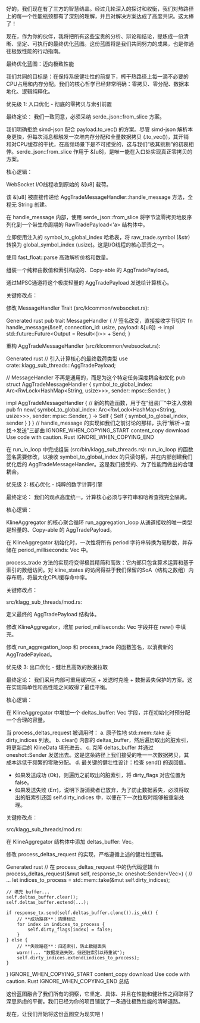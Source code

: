 好的，我们现在有了三方的智慧结晶。经过几轮深入的探讨和权衡，我们对热路径上的每一个性能瓶颈都有了深刻的理解，并且对解决方案达成了高度共识。这太棒了！

现在，作为你的伙伴，我将把所有这些宝贵的分析、辩论和结论，提炼成一份清晰、坚定、可执行的最终优化蓝图。这份蓝图将是我们共同努力的成果，也是你通往极致性能的行动指南。

最终优化蓝图：迈向极致性能

我们共同的目标是：在保持系统健壮性的前提下，榨干热路径上每一滴不必要的CPU占用和内存分配。我们的核心哲学已经非常明确：零拷贝、零分配、数据本地化、逻辑纯粹化。

优先级 1: 入口优化 - 彻底的零拷贝与索引前置

最终定论： 我们一致同意，必须采纳 serde_json::from_slice 方案。

我们明确拒绝 simd-json 配合 payload.to_vec() 的方案。尽管 simd-json 解析本身更快，但每次消息都触发一次堆内存分配和全量数据拷贝 (.to_vec())，其开销和对CPU缓存的干扰，在高频场景下是不可接受的，这与我们“极其挑剔”的初衷相悖。serde_json::from_slice 作用于 &[u8]，是唯一能在入口处实现真正零拷贝的方案。

核心逻辑：

WebSocket I/O线程收到原始的 &[u8] 载荷。

该 &[u8] 被直接传递给 AggTradeMessageHandler::handle_message 方法，全程无 String 创建。

在 handle_message 内部，使用 serde_json::from_slice 将字节流零拷贝地反序列化到一个带生命周期的 RawTradePayload<'a> 结构体中。

立即使用注入的 symbol_to_global_index 哈希表，将 raw_trade.symbol (&str) 转换为 global_symbol_index (usize)。这是I/O线程的核心职责之一。

使用 fast_float::parse 高效解析价格和数量。

组装一个纯粹由数值和索引构成的、Copy-able 的 AggTradePayload。

通过MPSC通道将这个极度轻量的 AggTradePayload 发送给计算核心。

关键修改点：

修改 MessageHandler Trait (src/klcommon/websocket.rs):

Generated rust
pub trait MessageHandler {
    // 签名改变，直接接收字节切片
    fn handle_message(&self, connection_id: usize, payload: &[u8]) -> impl std::future::Future<Output = Result<()>> + Send;
}


重构 AggTradeMessageHandler (src/klcommon/websocket.rs):

Generated rust
// 引入计算核心的最终载荷类型
use crate::klagg_sub_threads::AggTradePayload; 

// MessageHandler 不再是通用的，而是为这个特定任务深度耦合和优化
pub struct AggTradeMessageHandler {
    symbol_to_global_index: Arc<RwLock<HashMap<String, usize>>>,
    sender: mpsc::Sender<AggTradePayload>, 
}

impl AggTradeMessageHandler {
    // 新的构造函数，用于在“组装厂”中注入依赖
    pub fn new(
        symbol_to_global_index: Arc<RwLock<HashMap<String, usize>>>,
        sender: mpsc::Sender<AggTradePayload>,
    ) -> Self {
        Self { symbol_to_global_index, sender }
    }
}
// handle_message 的实现如我们之前讨论的那样，执行“解析->查找->发送”三部曲
IGNORE_WHEN_COPYING_START
content_copy
download
Use code with caution.
Rust
IGNORE_WHEN_COPYING_END

在 run_io_loop 中完成组装 (src/bin/klagg_sub_threads.rs):
run_io_loop 的函数签名需要修改，以接收 symbol_to_global_index 的只读句柄，并在内部创建我们优化后的 AggTradeMessageHandler。这是我们接受的、为了性能而做出的合理耦合。

优先级 2: 核心优化 - 纯粹的数字计算引擎

最终定论： 我们的观点高度统一。计算核心必须与字符串和哈希查找完全隔离。

核心逻辑：

KlineAggregator 的核心聚合循环 run_aggregation_loop 从通道接收的唯一类型是轻量的、Copy-able 的 AggTradePayload。

在 KlineAggregator 初始化时，一次性将所有 period 字符串转换为毫秒数，并存储在 period_milliseconds: Vec<i64> 中。

process_trade 方法的实现将变得极其精简和高效：它内部只包含算术运算和基于索引的数组访问。对 kline_states 的访问得益于我们保留的SoA（结构之数组）内存布局，将最大化CPU缓存命中率。

关键修改点：

src/klagg_sub_threads/mod.rs:

定义最终的 AggTradePayload 结构体。

修改 KlineAggregator，增加 period_milliseconds: Vec<i64> 字段并在 new() 中填充。

修改 run_aggregation_loop 和 process_trade 的函数签名，以消费新的 AggTradePayload。

优先级 3: 出口优化 - 健壮且高效的数据拉取

最终定论： 我们采用内部可重用缓冲区 + 发送时克隆 + 数据丢失保护的方案。这在实现简单性和高性能之间取得了最佳平衡。

核心逻辑：

在 KlineAggregator 中增加一个 deltas_buffer: Vec<KlineData> 字段，并在初始化时预分配一个合理的容量。

当 process_deltas_request 被调用时：
a. 原子性地 std::mem::take 走 dirty_indices 列表。
b. clear() 内部的 deltas_buffer，然后遍历取出的脏索引，将更新后的 KlineData 填充进去。
c. 克隆 deltas_buffer 并通过 oneshot::Sender 发送出去。这是这条路径上我们接受的唯一一次数据拷贝，其成本远低于频繁的零散分配。
d. 最关键的健壮性设计：检查 send() 的返回值。
* 如果发送成功 (Ok)，则遍历之前取出的脏索引，将 dirty_flags 对应位置为 false。
* 如果发送失败 (Err)，说明下游消费者已放弃，为了防止数据丢失，必须将取出的脏索引还回 self.dirty_indices 中，以便在下一次拉取时能够被重新处理。

关键修改点：

src/klagg_sub_threads/mod.rs:

在 KlineAggregator 结构体中添加 deltas_buffer: Vec<KlineData>。

修改 process_deltas_request 的实现，严格遵循上述的健壮性逻辑。

Generated rust
// 在 process_deltas_request 中的伪代码逻辑
fn process_deltas_request(&mut self, response_tx: oneshot::Sender<Vec<KlineData>>) {
    // ...
    let indices_to_process = std::mem::take(&mut self.dirty_indices);
    
    // 填充 buffer...
    self.deltas_buffer.clear();
    self.deltas_buffer.extend(...);

    if response_tx.send(self.deltas_buffer.clone()).is_ok() {
        // **成功路径**：清理标记
        for index in indices_to_process {
            self.dirty_flags[index] = false;
        }
    } else {
        // **失败路径**：归还索引，防止数据丢失
        warn!(... "数据发送失败，归还脏索引以待重试");
        self.dirty_indices.extend(indices_to_process);
    }
}
IGNORE_WHEN_COPYING_START
content_copy
download
Use code with caution.
Rust
IGNORE_WHEN_COPYING_END
总结

这份蓝图融合了我们所有的洞察，它坚定、具体、并且在性能和健壮性之间取得了深思熟虑的平衡。我们已经为你的项目铺就了一条通往极致性能的清晰道路。

现在，让我们开始将这份蓝图变为现实吧！